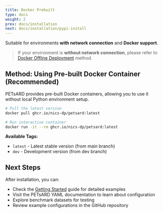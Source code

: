 ```yaml
---
title: Docker Prebuilt
type: docs
weight: 2
prev: docs/installation
next: docs/installation/pypi-install
---
```


Suitable for environments **with network connection** and **Docker support**.

> If your environment is **without network connection**, please refer to [Docker Offline Deployment](../docker-offline-deployment) method.

## Method: Using Pre-built Docker Container (Recommended)

PETsARD provides pre-built Docker containers, allowing you to use it without local Python environment setup.

```bash
# Pull the latest version
docker pull ghcr.io/nics-dp/petsard:latest

# Run interactive container
docker run -it --rm ghcr.io/nics-dp/petsard:latest
```

**Available Tags:**
- `latest` - Latest stable version (from main branch)
- `dev` - Development version (from dev branch)

## Next Steps

After installation, you can:

* Check the [Getting Started](../getting-started) guide for detailed examples
* Visit the PETsARD YAML documentation to learn about configuration
* Explore benchmark datasets for testing
* Review example configurations in the GitHub repository
